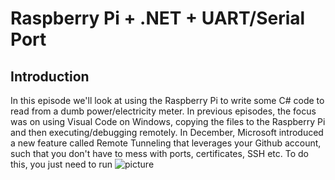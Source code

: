 # Raspberry Pi + .NET + UART/Serial Port
## Introduction
In this episode we'll look at using the Raspberry Pi to write some C# code to read from a dumb power/electricity meter. In previous episodes, the focus was on using Visual Code on Windows, copying the files to the Raspberry Pi and then executing/debugging remotely. In December, Microsoft introduced a new feature called Remote Tunneling that leverages your Github account, such that you don't have to mess with ports, certificates, SSH etc. To do this, you just need to run
![picture](https://code.visualstudio.com/assets/docs/remote/vscode-server/server-arch-latest.png)

